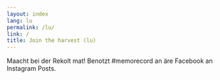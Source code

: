 ```yaml
---
layout: index
lang: lu
permalink: /lu/
link: /
title: Join the harvest (lu)
---
```


Maacht bei der Rekolt mat! Benotzt #memorecord an äre Facebook an Instagram Posts.
<!-- more -->
